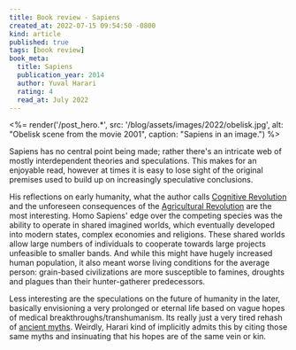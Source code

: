 ```yaml
---
title: Book review - Sapiens
created_at: 2022-07-15 09:54:50 -0800
kind: article
published: true
tags: [book review]
book_meta:
  title: Sapiens
  publication_year: 2014
  author: Yuval Harari
  rating: 4
  read_at: July 2022
---
```


<%= render('/post_hero.*', src: '/blog/assets/images/2022/obelisk.jpg', alt: "Obelisk scene from the movie 2001", caption: "Sapiens in an image.") %>

Sapiens has no central point being made; rather there's an intricate web of mostly interdependent theories and speculations. This makes for an enjoyable read, however at times it is easy to lose sight of the original premises used to build up on increasingly speculative conclusions.

<!-- more -->

His reflections on early humanity, what the author calls [Cognitive Revolution](https://en.wikipedia.org/wiki/Behavioral_modernity) and the unforeseen consequences of the [Agricultural Revolution](https://en.wikipedia.org/wiki/Neolithic_Revolution) are the most interesting. Homo Sapiens' edge over the competing species was the ability to operate in shared imagined worlds, which eventually developed into modern states, complex economies and religions. These shared worlds allow large numbers of individuals to cooperate towards large projects unfeasible to smaller bands. And while this might have hugely increased human population, it also meant worse living conditions for the average person: grain-based civilizations are more susceptible to famines, droughts and plagues than their hunter-gatherer predecessors.

Less interesting are the speculations on the future of humanity in the later, basically envisioning a very prolonged or eternal life based on vague hopes of medical breakthroughs/transhumanism. Its really just a very tired rehash of [ancient myths](https://en.wikipedia.org/wiki/Tree_of_life). Weirdly, Harari kind of implicitly admits this by citing those same myths and insinuating that his hopes are of the same vein or kin.
